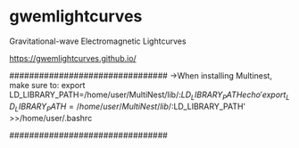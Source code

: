 # gwemlightcurves
Gravitational-wave Electromagnetic Lightcurves

https://gwemlightcurves.github.io/


################################
->When installing Multinest, make sure to:
export LD_LIBRARY_PATH=/home/user/MultiNest/lib/:$LD_LIBRARY_PATH
echo 'export_LD_LIBRARY_PATH=/home/user/MultiNest/lib/:$LD_LIBRARY_PATH' >>/home/user/.bashrc

################################

